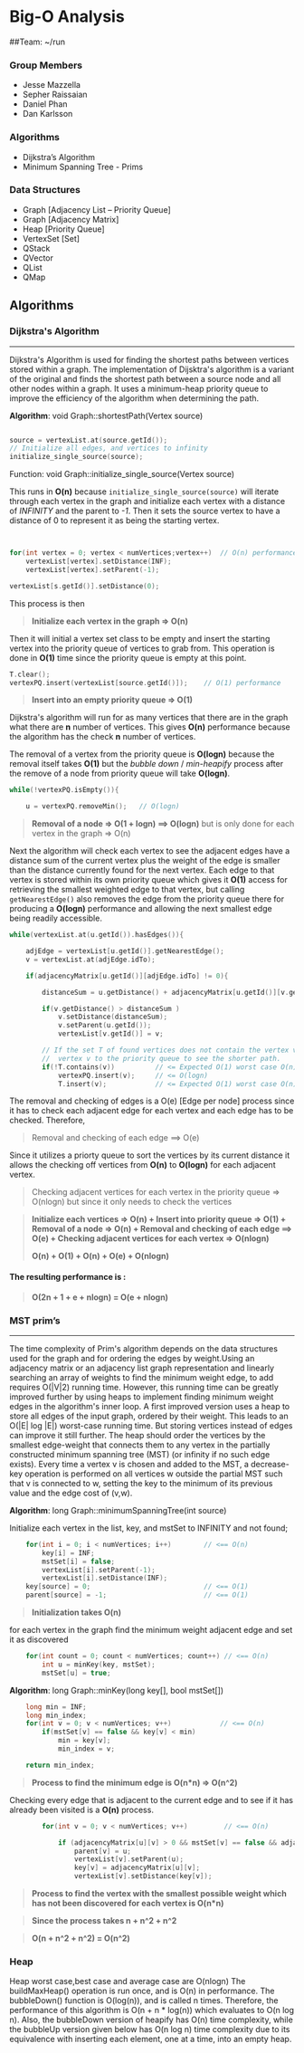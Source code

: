 # Big-O Analysis
##Team: ~/run

### Group Members
* Jesse Mazzella
* Sepher Raissaian
* Daniel Phan
* Dan Karlsson

### Algorithms
* Dijkstra’s Algorithm
* Minimum Spanning Tree - Prims

### Data Structures
* Graph [Adjacency List – Priority Queue]
* Graph [Adjacency Matrix]
* Heap [Priority Queue]
* VertexSet [Set]
* QStack
* QVector
* QList
* QMap

## Algorithms

### Dijkstra's Algorithm

-----

Dijkstra's Algorithm is used for finding the shortest paths between vertices stored within a graph. The implementation of Dijsktra's algorithm is a variant of the original and finds the shortest path between a source node and all other nodes within a graph. It uses a minimum-heap priority queue to improve the efficiency of the algorithm when determining the path.


__Algorithm__: void Graph::shortestPath(Vertex source)

```cpp

source = vertexList.at(source.getId());
// Initialize all edges, and vertices to infinity
initialize_single_source(source);


```

Function: void Graph::initialize_single_source(Vertex source)

This runs in __O(n)__ because `initialize_single_source(source)` will iterate through each vertex in the graph and initialize each vertex with a distance of _INFINITY_ and the parent to _-1_. Then it sets the source vertex to have a distance of 0 to represent it as being the starting vertex.


```cpp


for(int vertex = 0; vertex < numVertices;vertex++)  // O(n) performance
    vertexList[vertex].setDistance(INF);
    vertexList[vertex].setParent(-1);

vertexList[s.getId()].setDistance(0);
```
This process is then

> __Initialize each vertex in the graph => O(n)__

Then it will initial a vertex set class to be empty and insert the starting vertex into the priority queue of vertices to grab from. This operation is done in __O(1)__ time since the priority queue is empty at this point.

```cpp
T.clear();
vertexPQ.insert(vertexList[source.getId()]);    // O(1) performance
```

> __Insert into an empty priority queue => O(1)__

Dijkstra's algorithm will run for as many vertices that there are in the graph what there are __n__ number of vertices. This gives __O(n)__ performance because the algorithm has the check __n__ number of vertices.



The removal of a vertex from the priority queue is __O(logn)__ because the removal itself takes __O(1)__ but the _bubble down_ / _min-heapify_ process after the remove of a node from priority queue will take __O(logn)__. 

```cpp
while(!vertexPQ.isEmpty()){

    u = vertexPQ.removeMin();   // O(logn)

```

>__Removal of a node => O(1 + logn) ==> O(logn)__ but is only done for each vertex in the graph => O(n)


Next the algorithm will check each vertex to see the adjacent edges have a distance sum of the current vertex plus the weight of the edge is smaller than the distance currently found for the next vertex. Each edge to that vertex is stored within its own priority queue which gives it __O(1)__ access for retrieving the smallest weighted edge to that vertex, but calling `getNearestEdge()` also removes the edge from the priority queue there for producing a __O(logn)__ performance and allowing the next smallest edge being readily accessible.

```cpp
while(vertexList.at(u.getId()).hasEdges()){

    adjEdge = vertexList[u.getId()].getNearestEdge();                               // <= O(logn)
    v = vertexList.at(adjEdge.idTo);                                                // <= O(1)

    if(adjacencyMatrix[u.getId()][adjEdge.idTo] != 0){

        distanceSum = u.getDistance() + adjacencyMatrix[u.getId()][v.getId()];      // <= O(1)

        if(v.getDistance() > distanceSum )                                          // <= O(1)
            v.setDistance(distanceSum);                                             // <= O(1)
            v.setParent(u.getId());                                                 // <= O(1)
            vertexList[v.getId()] = v;                                              // <= O(1)

        // If the set T of found vertices does not contain the vertex v add the
        //  vertex v to the priority queue to see the shorter path.
        if(!T.contains(v))          // <= Expected O(1) worst case O(n)
            vertexPQ.insert(v);     // <= O(logn)
            T.insert(v);            // <= Expected O(1) worst case O(n)

```
The removal and checking of edges is a O(e) [Edge per node] process since it has to check each adjacent edge for each vertex and each edge has to be checked.
Therefore,

> Removal and checking of each edge ==> O(e)

Since it utilizes a priorty queue to sort the vertices by its current distance it allows the checking off vertices from __O(n)__ to __O(logn)__ for each adjacent vertex.

> Checking adjacent vertices for each vertex in the priority queue => O(nlogn) but since it only needs to check the vertices 


> __Initialize each vertices => O(n) + Insert into priority queue => O(1) + Removal of a node => O(n) + Removal and checking of each edge ==> O(e) + Checking adjacent vertices for each vertex => O(nlogn)__
>
> __O(n) + O(1) + O(n) + O(e) + O(nlogn)__

#### The resulting performance is :

> __O(2n + 1 +  e + nlogn) = O(e + nlogn)__


### MST prim’s

-----

The time complexity of Prim's algorithm depends on the data structures used for the graph and for ordering the edges by weight.Using an adjacency matrix or an adjacency list graph representation and linearly searching an array of weights to find the minimum weight edge, to add requires O(|V|2) running time. However, this running time can be greatly improved further by using heaps to implement finding minimum weight edges in the algorithm's inner loop. 
A first improved version uses a heap to store all edges of the input graph, ordered by their weight. This leads to an O(|E| log |E|) worst-case running time. But storing vertices instead of edges can improve it still further. The heap should order the vertices by the smallest edge-weight that connects them to any vertex in the partially constructed minimum spanning tree (MST) (or infinity if no such edge exists). Every time a vertex v is chosen and added to the MST, a decrease-key operation is performed on all vertices w outside the partial MST such that v is connected to w, setting the key to the minimum of its previous value and the edge cost of (v,w).


__Algorithm__: long Graph::minimumSpanningTree(int source)

Initialize each vertex in the list, key, and mstSet to INFINITY and not found;

```cpp
    for(int i = 0; i < numVertices; i++)        // <== O(n)
        key[i] = INF;
        mstSet[i] = false;
        vertexList[i].setParent(-1);
        vertexList[i].setDistance(INF);
    key[source] = 0;                            // <== O(1)
    parent[source] = -1;                        // <== O(1)
```

> __Initialization takes O(n)__

for each vertex in the graph find the minimum weight adjacent edge and set it as discovered
```cpp
    for(int count = 0; count < numVertices; count++) // <== O(n)
        int u = minKey(key, mstSet);
        mstSet[u] = true;
```

__Algorithm__: long Graph::minKey(long key[], bool mstSet[])
```cpp
    long min = INF;
    long min_index;
    for(int v = 0; v < numVertices; v++)            // <== O(n)
        if(mstSet[v] == false && key[v] < min)
            min = key[v];
            min_index = v;

    return min_index;
```

> __Process to find the minimum edge is O(n*n) => O(n^2)__

Checking every edge that is adjacent to the current edge and to see if it has already been visited is a __O(n)__ process.
```cpp
        for(int v = 0; v < numVertices; v++)         // <== O(n)

            if (adjacencyMatrix[u][v] > 0 && mstSet[v] == false && adjacencyMatrix[u][v] < key[v])
                parent[v] = u;
                vertexList[v].setParent(u);
                key[v] = adjacencyMatrix[u][v];
                vertexList[v].setDistance(key[v]);
```

> __Process to find the vertex with the smallest possible weight which has not been discovered for each vertex is O(n*n)__

> __Since the process takes n + n^2 + n^2__

> __O(n + n^2 + n^2) = O(n^2)__

### Heap

Heap worst case,best case and average case are O(nlogn)
The buildMaxHeap() operation is run once, and is O(n) in performance. The bubbleDown() function is O(log(n)), and is called n times. Therefore, the performance of this algorithm is O(n + n * log(n)) which evaluates to O(n log n).
Also, the bubbleDown version of heapify has O(n) time complexity, while the bubbleUp version given below has O(n log n) time complexity due to its equivalence with inserting each element, one at a time, into an empty heap.

